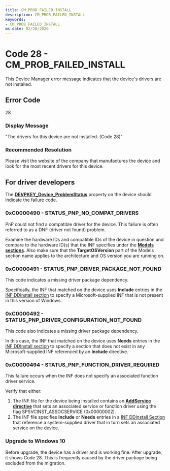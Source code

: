 ```yaml
---
title: CM_PROB_FAILED_INSTALL
description: CM_PROB_FAILED_INSTALL
keywords:
- CM_PROB_FAILED_INSTALL
ms.date: 02/28/2020
---
```


# Code 28 - CM_PROB_FAILED_INSTALL

This Device Manager error message indicates that the device's drivers are not installed.

## Error Code

28

### Display Message

"The drivers for this device are not installed. (Code 28)"

### Recommended Resolution

Please visit the website of the company that manufactures the device and look for the most recent drivers for this device.


## For driver developers

The [**DEVPKEY_Device_ProblemStatus**](devpkey-device-problemstatus.md) property on the device should indicate the failure code.

### 0xC0000490 - STATUS_PNP_NO_COMPAT_DRIVERS

PnP could not find a compatible driver for the device. This failure is often referred to as a DNF (driver not found) problem.

Examine the hardware IDs and compatible IDs of the device in question and compare to the hardware ID(s) that the INF specifies under the [**Models sections**](inf-models-section.md).  Also make sure that the **TargetOSVersion** part of the Models section name applies to the architecture and OS version you are running on.

### 0xC0000491 - STATUS_PNP_DRIVER_PACKAGE_NOT_FOUND

This code indicates a missing driver package dependency.

Specifically, the INF that matched on the device uses **Include** entries in the [INF DDInstall section](inf-ddinstall-section.md) to specify a Microsoft-supplied INF that is not present in this version of Windows.

### 0xC0000492 - STATUS_PNP_DRIVER_CONFIGURATION_NOT_FOUND

This code also indicates a missing driver package dependency.

In this case, the INF that matched on the device uses **Needs** entries in the [INF DDInstall section](inf-ddinstall-section.md) to specify a section that does not exist in any Microsoft-supplied INF referenced by an **Include** directive.

### 0xC0000494 - STATUS_PNP_FUNCTION_DRIVER_REQUIRED

This failure occurs when the INF does not specify an associated function driver service.

Verify that either:

1. The INF file for the device being installed contains an [**AddService directive**](inf-addservice-directive.md) that sets an associated service or function driver using the flag SPSVCINST_ASSOCSERVICE (0x00000002).
2. The INF file specifies **Include** or **Needs** entries in a [INF DDInstall Section](inf-ddinstall-section.md) that reference a system-supplied driver that in turn sets an associated service on the device.

### Upgrade to Windows 10

Before upgrade, the device has a driver and is working fine. After upgrade, it shows Code 28. This is frequently caused by the driver package being excluded from the migration.

